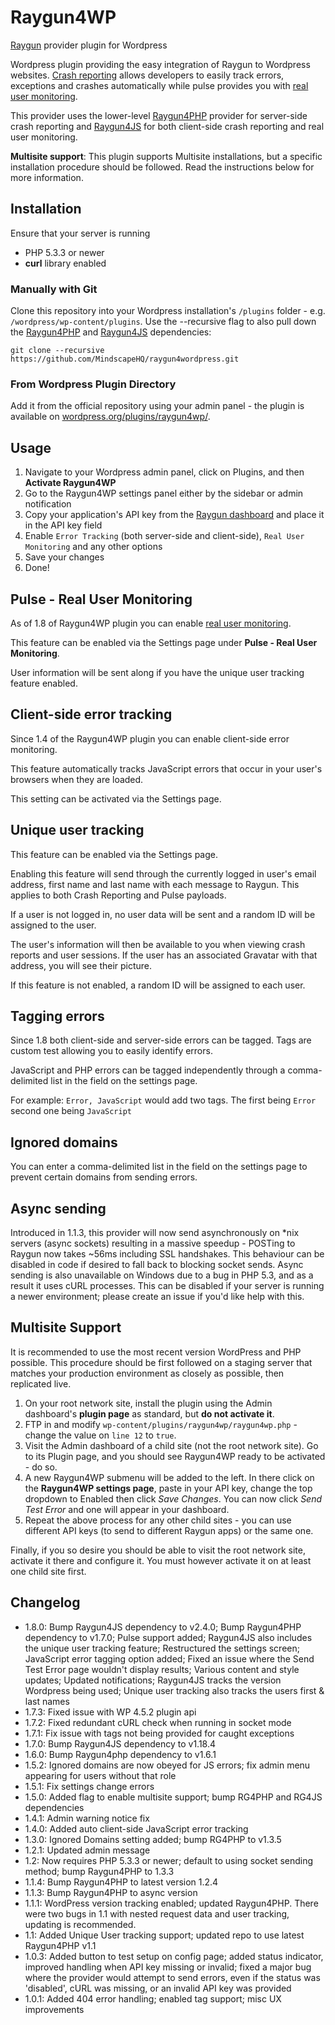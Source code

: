 Raygun4WP
==========

[Raygun](http://raygun.com) provider plugin for Wordpress

Wordpress plugin providing the easy integration of Raygun to Wordpress websites. [Crash reporting](https://raygun.com/products/crash-reporting) allows developers to easily track errors, exceptions and crashes automatically while pulse provides you with [real user monitoring](https://raygun.com/products/real-user-monitoring).

This provider uses the lower-level [Raygun4PHP](https://github.com/MindscapeHQ/raygun4php) provider for server-side crash reporting and [Raygun4JS](https://github.com/MindscapeHQ/raygun4js) for both client-side crash reporting and real user monitoring.

**Multisite support**: This plugin supports Multisite installations, but a specific installation procedure should be followed. Read the instructions below for more information.

## Installation

Ensure that your server is running
- PHP 5.3.3 or newer
- **curl** library enabled

### Manually with Git

Clone this repository into your Wordpress installation's `/plugins` folder - e.g. `/wordpress/wp-content/plugins`. Use the --recursive flag to also pull down the [Raygun4PHP](https://github.com/MindscapeHQ/raygun4php) and [Raygun4JS](https://github.com/MindscapeHQ/raygun4js) dependencies:

```
git clone --recursive https://github.com/MindscapeHQ/raygun4wordpress.git
```

### From Wordpress Plugin Directory

Add it from the official repository using your admin panel - the plugin is available on [wordpress.org/plugins/raygun4wp/](http://wordpress.org/plugins/raygun4wp/).

## Usage

1. Navigate to your Wordpress admin panel, click on Plugins, and then **Activate Raygun4WP**
2. Go to the Raygun4WP settings panel either by the sidebar or admin notification
3. Copy your application's API key from the [Raygun dashboard](https://app.raygun.com/dashboard/) and place it in the API key field
4. Enable `Error Tracking` (both server-side and client-side), `Real User Monitoring` and any other options
5. Save your changes
6. Done!

## Pulse - Real User Monitoring

As of 1.8 of Raygun4WP plugin you can enable [real user monitoring](https://raygun.com/products/real-user-monitoring).

This feature can be enabled via the Settings page under **Pulse - Real User Monitoring**.

User information will be sent along if you have the unique user tracking feature enabled.

## Client-side error tracking

Since 1.4 of the Raygun4WP plugin you can enable client-side error monitoring.

This feature automatically tracks JavaScript errors that occur in your user's browsers when they are loaded.

This setting can be activated via the Settings page.

## Unique user tracking

This feature can be enabled via the Settings page.

Enabling this feature will send through the currently logged in user's email address, first name and last name with each message to Raygun. This applies to both Crash Reporting and Pulse payloads.

If a user is not logged in, no user data will be sent and a random ID will be assigned to the user.

The user's information will then be available to you when viewing crash reports and user sessions. If the user has an associated Gravatar with that address, you will see their picture.

If this feature is not enabled, a random ID will be assigned to each user.

## Tagging errors

Since 1.8 both client-side and server-side errors can be tagged. Tags are custom test allowing you to easily identify errors.

JavaScript and PHP errors can be tagged independently through a comma-delimited list in the field on the settings page.   

For example: `Error, JavaScript` would add two tags. The first being `Error` second one being `JavaScript`

## Ignored domains

You can enter a comma-delimited list in the field on the settings page to prevent certain domains from sending errors.

## Async sending

Introduced in 1.1.3, this provider will now send asynchronously on *nix servers (async sockets) resulting in a massive speedup - POSTing to Raygun now takes ~56ms including SSL handshakes. This behaviour can be disabled in code if desired to fall back to blocking socket sends. Async sending is also unavailable on Windows due to a bug in PHP 5.3, and as a result it uses cURL processes. This can be disabled if your server is running a newer environment; please create an issue if you'd like help with this.

## Multisite Support

It is recommended to use the most recent version WordPress and PHP possible. This procedure should be first followed on a staging server that matches your production environment as closely as possible, then replicated live.

1. On your root network site, install the plugin using the Admin dashboard's **plugin page** as standard, but **do not activate it**.
2. FTP in and modify `wp-content/plugins/raygun4wp/raygun4wp.php` - change the value on `line 12` to `true`.
3. Visit the Admin dashboard of a child site (not the root network site). Go to its Plugin page, and you should see Raygun4WP ready to be activated - do so.
4. A new Raygun4WP submenu will be added to the left. In there click on the **Raygun4WP settings page**, paste in your API key, change the top dropdown to Enabled then click *Save Changes*. You can now click *Send Test Error* and one will appear in your dashboard.
5. Repeat the above process for any other child sites - you can use different API keys (to send to different Raygun apps) or the same one.

Finally, if you so desire you should be able to visit the root network site, activate it there and configure it. You must however activate it on at least one child site first.

Changelog
---------

- 1.8.0: Bump Raygun4JS dependency to v2.4.0; Bump Raygun4PHP dependency to v1.7.0; Pulse support added; Raygun4JS also includes the unique user tracking feature; Restructured the settings screen; JavaScript error tagging option added; Fixed an issue where the Send Test Error page wouldn't display results; Various content and style updates; Updated notifications; Raygun4JS tracks the version Wordpress being used; Unique user tracking also tracks the users first & last names
- 1.7.3: Fixed issue with WP 4.5.2 plugin api
- 1.7.2: Fixed redundant cURL check when running in socket mode
- 1.7.1: Fix issue with tags not being provided for caught exceptions
- 1.7.0: Bump Raygun4JS dependency to v1.18.4
- 1.6.0: Bump Raygun4php dependency to v1.6.1
- 1.5.2: Ignored domains are now obeyed for JS errors; fix admin menu appearing for users without that role
- 1.5.1: Fix settings change errors
- 1.5.0: Added flag to enable multisite support; bump RG4PHP and RG4JS dependencies
- 1.4.1: Admin warning notice fix
- 1.4.0: Added auto client-side JavaScript error tracking
- 1.3.0: Ignored Domains setting added; bump RG4PHP to v1.3.5
- 1.2.1: Updated admin message
- 1.2: Now requires PHP 5.3.3 or newer; default to using socket sending method; bump Raygun4PHP to 1.3.3
- 1.1.4: Bump Raygun4PHP to latest version 1.2.4
- 1.1.3: Bump Raygun4PHP to async version
- 1.1.1: WordPress version tracking enabled; updated Raygun4PHP. There were two bugs in 1.1 with nested request data and user tracking, updating is recommended.
- 1.1: Added Unique User tracking support; updated repo to use latest Raygun4PHP v1.1
- 1.0.3: Added button to test setup on config page; added status indicator, improved handling when API key missing or invalid; fixed a major bug where the provider would attempt to send errors, even if the status was 'disabled', cURL was missing, or an invalid API key was provided
- 1.0.1: Added 404 error handling; enabled tag support; misc UX improvements
